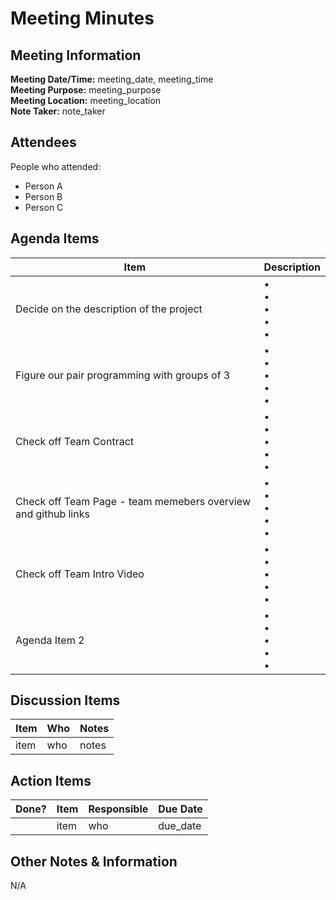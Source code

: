 # Meeting Minutes
## Meeting Information
**Meeting Date/Time:** meeting_date, meeting_time  
**Meeting Purpose:** meeting_purpose  
**Meeting Location:** meeting_location  
**Note Taker:** note_taker  

## Attendees
People who attended:
- Person A
- Person B
- Person C

## Agenda Items

Item | Description
---- | ----
Decide on the description of the project | • <br>• <br>• <br>• <br>• 
Figure our pair programming with groups of 3 | • <br>• <br>• <br>• <br>• 
Check off Team Contract | • <br>• <br>• <br>• <br>• 
Check off Team Page - team memebers overview and github links | • <br>• <br>• <br>• <br>• 
Check off Team Intro Video | • <br>• <br>• <br>• <br>• 
Agenda Item 2 | • <br>• <br>• <br>• <br>• 

## Discussion Items
Item | Who | Notes |
---- | ---- | ---- |
item | who | notes |

## Action Items
| Done? | Item | Responsible | Due Date |
| ---- | ---- | ---- | ---- |
| | item | who | due_date |

## Other Notes & Information
N/A
